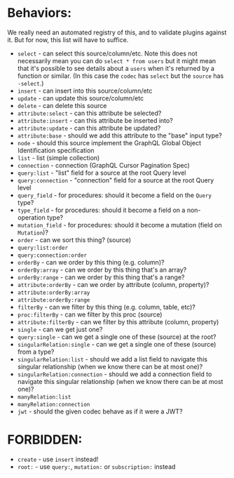 # Behaviors:

We really need an automated registry of this, and to validate plugins against
it. But for now, this list will have to suffice.

- `select` - can select this source/column/etc. Note this does not necessarily
  mean you can do `select * from users` but it might mean that it's possible to
  see details about a `users` when it's returned by a function or similar. (In
  this case the `codec` has `select` but the `source` has `-select`.)
- `insert` - can insert into this source/column/etc
- `update` - can update this source/column/etc
- `delete` - can delete this source
- `attribute:select` - can this attribute be selected?
- `attribute:insert` - can this attribute be inserted into?
- `attribute:update` - can this attribute be updated?
- `attribute:base` - should we add this attribute to the "base" input type?
- `node` - should this source implement the GraphQL Global Object Identification
  specification
- `list` - list (simple collection)
- `connection` - connection (GraphQL Cursor Pagination Spec)
- `query:list` - "list" field for a source at the root Query level
- `query:connection` - "connection" field for a source at the root Query level
- `query_field` - for procedures: should it become a field on the `Query` type?
- `type_field` - for procedures: should it become a field on a non-operation
  type?
- `mutation_field` - for procedures: should it become a mutation (field on
  `Mutation`)?
- `order` - can we sort this thing? (source)
- `query:list:order`
- `query:connection:order`
- `orderBy` - can we order by this thing (e.g. column)?
- `orderBy:array` - can we order by this thing that's an array?
- `orderBy:range` - can we order by this thing that's a range?
- `attribute:orderBy` - can we order by attribute (column, property)?
- `attribute:orderBy:array`
- `attribute:orderBy:range`
- `filterBy` - can we filter by this thing (e.g. column, table, etc)?
- `proc:filterBy` - can we filter by this proc (source)
- `attribute:filterBy` - can we filter by this attribute (column, property)
- `single` - can we get just one?
- `query:single` - can we get a single one of these (source) at the root?
- `singularRelation:single` - can we get a single one of these (source) from a
  type?
- `singularRelation:list` - should we add a list field to navigate this singular
  relationship (when we know there can be at most one)?
- `singularRelation:connection` - should we add a connection field to navigate
  this singular relationship (when we know there can be at most one)?
- `manyRelation:list`
- `manyRelation:connection`
- `jwt` - should the given codec behave as if it were a JWT?

# FORBIDDEN:

- `create` - use `insert` instead!
- `root:` - use `query:`, `mutation:` or `subscription:` instead
